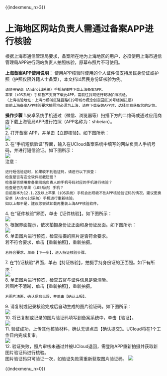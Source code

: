 {{indexmenu_n>3}}

# 上海地区网站负责人需通过备案APP进行核验

根据上海市通信管理局要求，备案所在地为上海地区的用户，必须使用上海市通信管理局APP进行网站负责人拍照核验，原幕布照片不可使用。

**上海备案APP使用说明**： 使用APP核验时使用的个人证件仅支持居民身份证或护照（护照仅限外籍人士备案），本文档以居民身份证核验为例。

    请使用安卓（Android系统）手机扫描并下载上海备案APP。
    苹果（iOS系统）手机暂不支持下载此APP，需前往我司进行现场拍照核验。
    （上海核验地址：上海市杨浦区隆昌路619号城市概念创意园区10号楼B座1层）
    目前上海备案APP核验要求拍照地必须为上海，请在下载安装APP时，选择同意获取您的定位。

**操作步骤**
1.安卓系统手机通过（微信、浏览器等）扫描下方的二维码或通过应用商店下载上海管局APP进行拍照（APP名称为：shbeian）。  
![](/images/beian/beian1/problem/1.png)  
2\. 打开备案 APP，并单击【立即核验】。如下图所示：  
![](/images/beian/beian1/problem/2.png)  
3\. 在“手机短信验证”界面，输入在UCloud备案系统中填写的网站负责人手机号码，并进行短信验证。如下图所示：  
![](/images/beian/beian1/problem/3.png)  
注意：

``` 
进行短信验证时，如果收不到验证码，请进行以下排查：
检查是否有安全软件拦截短信？
检查是否使用非备案网站负责人的手机号码对应的手机进行核验？
检查是否为苹果（iOS系统）手机？
目前版本为12.1.2及以上苹果（iOS系统）手机会出现收不到APP核验验证码的情况，建议更换安卓（Android系统）手机进行重新核验。
如以上都不是，建议您尝试卸载再重装上海APP核验软件。

```

4\. 在“证件核验”界面，单击【证件核验】。如下图所示：  
![](/images/beian/beian1/problem/4.png)  
5\. 根据界面提示，依次拍摄身份证正面和身份证反面。如下图所示：  
![](/images/beian/beian1/problem/5.png)  
6\. 单击图片进行预览，检查拍摄的照片是否符合要求。  
若不符合要求，单击【重新拍照】，重新拍摄。

    若符合要求，单击【下一步】，进入持证核验步骤。

7\. 在“持证核验”界面，单击【持证核验】，拍摄手持身份证的正面照。如下有所示：  
![](/images/beian/beian1/problem/6.png)  
8\. 单击图片进行预览，检查五官与证件信息是否清晰。  
若图片不清晰，单击【重新拍照】，重新拍摄。

    若图片清晰，确认信息无误，并单击【确认上报】。

9\. 请复制或记录核验完成后自动生成的图片验证码。如下图所示：  
![](/images/beian/beian1/problem/7.png)  
10\. 将已复制或记录的图片验证码填写到备案系统中，单击【验证】。  
![](/images/beian/beian1/guidance/未输入.png)  
11\. 验证成功，上传其他核验材料，确认无误点击【确认提交】。UCloud将在1个工作日内完成复审。  
![](/images/beian/beian1/guidance/成功.png)  
12\. 验证失败，照片审核未通过并被UCloud退回，需登陆APP重新拍摄并获取新图片验证码进行核验。  
图片验证码只可验证一次，如验证失败需重新获取图片验证码。 ![](/beian/beian1/guidance/失败.png)

{{indexmenu_n>0}}
